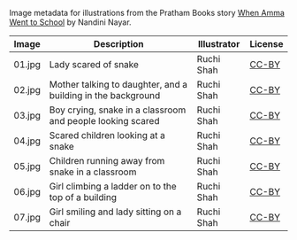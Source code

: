Image metadata for illustrations from the Pratham Books story [When Amma Went to School](https://storyweaver.org.in/stories/684-when-amma-went-to-school) by Nandini Nayar.

Image | Description | Illustrator | License
----- | ----------- | ----------- | -------
01.jpg | Lady scared of snake | Ruchi Shah | [CC-BY](https://creativecommons.org/licenses/by/4.0/)
02.jpg | Mother talking to daughter, and a building in the background | Ruchi Shah | [CC-BY](https://creativecommons.org/licenses/by/4.0/)
03.jpg | Boy crying, snake in a classroom and people looking scared | Ruchi Shah | [CC-BY](https://creativecommons.org/licenses/by/4.0/)
04.jpg | Scared children looking at a snake  | Ruchi Shah | [CC-BY](https://creativecommons.org/licenses/by/4.0/)
05.jpg | Children running away from snake in a classroom | Ruchi Shah | [CC-BY](https://creativecommons.org/licenses/by/4.0/)
06.jpg | Girl climbing a ladder on to the top of a building | Ruchi Shah | [CC-BY](https://creativecommons.org/licenses/by/4.0/)
07.jpg | Girl smiling and lady sitting on a chair | Ruchi Shah | [CC-BY](https://creativecommons.org/licenses/by/4.0/)
